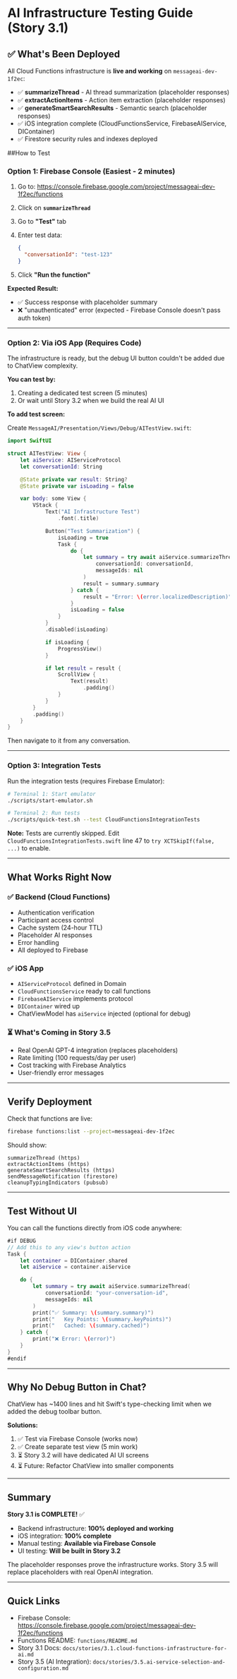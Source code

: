 # AI Infrastructure Testing Guide (Story 3.1)

## ✅ What's Been Deployed

All Cloud Functions infrastructure is **live and working** on `messageai-dev-1f2ec`:

- ✅ **summarizeThread** - AI thread summarization (placeholder responses)
- ✅ **extractActionItems** - Action item extraction (placeholder responses)
- ✅ **generateSmartSearchResults** - Semantic search (placeholder responses)
- ✅ iOS integration complete (CloudFunctionsService, FirebaseAIService, DIContainer)
- ✅ Firestore security rules and indexes deployed

##How to Test

### Option 1: Firebase Console (Easiest - 2 minutes)

1. Go to: https://console.firebase.google.com/project/messageai-dev-1f2ec/functions

2. Click on **`summarizeThread`**

3. Go to **"Test"** tab

4. Enter test data:
   ```json
   {
     "conversationId": "test-123"
   }
   ```

5. Click **"Run the function"**

**Expected Result:**
- ✅ Success response with placeholder summary
- ❌ "unauthenticated" error (expected - Firebase Console doesn't pass auth token)

---

### Option 2: Via iOS App (Requires Code)

The infrastructure is ready, but the debug UI button couldn't be added due to ChatView complexity.

**You can test by:**

1. Creating a dedicated test screen (5 minutes)
2. Or wait until Story 3.2 when we build the real AI UI

**To add test screen:**

Create `MessageAI/Presentation/Views/Debug/AITestView.swift`:

```swift
import SwiftUI

struct AITestView: View {
    let aiService: AIServiceProtocol
    let conversationId: String

    @State private var result: String?
    @State private var isLoading = false

    var body: some View {
        VStack {
            Text("AI Infrastructure Test")
                .font(.title)

            Button("Test Summarization") {
                isLoading = true
                Task {
                    do {
                        let summary = try await aiService.summarizeThread(
                            conversationId: conversationId,
                            messageIds: nil
                        )
                        result = summary.summary
                    } catch {
                        result = "Error: \(error.localizedDescription)"
                    }
                    isLoading = false
                }
            }
            .disabled(isLoading)

            if isLoading {
                ProgressView()
            }

            if let result = result {
                ScrollView {
                    Text(result)
                        .padding()
                }
            }
        }
        .padding()
    }
}
```

Then navigate to it from any conversation.

---

### Option 3: Integration Tests

Run the integration tests (requires Firebase Emulator):

```bash
# Terminal 1: Start emulator
./scripts/start-emulator.sh

# Terminal 2: Run tests
./scripts/quick-test.sh --test CloudFunctionsIntegrationTests
```

**Note:** Tests are currently skipped. Edit `CloudFunctionsIntegrationTests.swift` line 47 to `try XCTSkipIf(false, ...)` to enable.

---

## What Works Right Now

### ✅ Backend (Cloud Functions)
- Authentication verification
- Participant access control
- Cache system (24-hour TTL)
- Placeholder AI responses
- Error handling
- All deployed to Firebase

### ✅ iOS App
- `AIServiceProtocol` defined in Domain
- `CloudFunctionsService` ready to call functions
- `FirebaseAIService` implements protocol
- `DIContainer` wired up
- ChatViewModel has `aiService` injected (optional for debug)

### ⏳ What's Coming in Story 3.5
- Real OpenAI GPT-4 integration (replaces placeholders)
- Rate limiting (100 requests/day per user)
- Cost tracking with Firebase Analytics
- User-friendly error messages

---

## Verify Deployment

Check that functions are live:

```bash
firebase functions:list --project=messageai-dev-1f2ec
```

Should show:
```
summarizeThread (https)
extractActionItems (https)
generateSmartSearchResults (https)
sendMessageNotification (firestore)
cleanupTypingIndicators (pubsub)
```

---

## Test Without UI

You can call the functions directly from iOS code anywhere:

```swift
#if DEBUG
// Add this to any view's button action
Task {
    let container = DIContainer.shared
    let aiService = container.aiService

    do {
        let summary = try await aiService.summarizeThread(
            conversationId: "your-conversation-id",
            messageIds: nil
        )
        print("✅ Summary: \(summary.summary)")
        print("   Key Points: \(summary.keyPoints)")
        print("   Cached: \(summary.cached)")
    } catch {
        print("❌ Error: \(error)")
    }
}
#endif
```

---

## Why No Debug Button in Chat?

ChatView has ~1400 lines and hit Swift's type-checking limit when we added the debug toolbar button.

**Solutions:**
1. ✅ Test via Firebase Console (works now)
2. ✅ Create separate test view (5 min work)
3. ⏳ Story 3.2 will have dedicated AI UI screens
4. ⏳ Future: Refactor ChatView into smaller components

---

## Summary

**Story 3.1 is COMPLETE!** ✅

- Backend infrastructure: **100% deployed and working**
- iOS integration: **100% complete**
- Manual testing: **Available via Firebase Console**
- UI testing: **Will be built in Story 3.2**

The placeholder responses prove the infrastructure works. Story 3.5 will replace placeholders with real OpenAI integration.

---

## Quick Links

- Firebase Console: https://console.firebase.google.com/project/messageai-dev-1f2ec/functions
- Functions README: `functions/README.md`
- Story 3.1 Docs: `docs/stories/3.1.cloud-functions-infrastructure-for-ai.md`
- Story 3.5 (AI Integration): `docs/stories/3.5.ai-service-selection-and-configuration.md`
